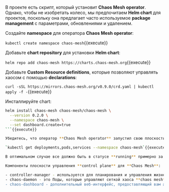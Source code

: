 В проекте есть скрипт, который установит **Chaos Mesh operator**. Однако, чтобы не изобретать колесо, мы предпочитаем **Helm chart** для проектов, поскольку она предлагает часто используемое **package management** с параметрами, обновлениями и удалением.

Создайте **namespace** для оператора **Chaos Mesh operator**:

`kubectl create namespace chaos-mesh`{{execute}}

Добавьте **chart repository** для установки **Helm chart**:

`helm repo add chaos-mesh https://charts.chaos-mesh.org`{{execute}}

Добавьте **Custom Resource definitions**, которые позволяют управлять хаосом с помощью **declarations**:

`curl -sSL https://mirrors.chaos-mesh.org/v0.9.0/crd.yaml | kubectl apply -f -`{{execute}}

Инсталлируйте chart:

```bash
helm install chaos-mesh chaos-mesh/chaos-mesh \
  --version 0.2.0 \
  --namespace chaos-mesh \
  --set dashboard.create=true
```{{execute}}

Убедитесь, что оператор **Chaos Mesh operator** запустил свою плоскость управления **control plane**:

`kubectl get deployments,pods,services --namespace chaos-mesh`{{execute}}

В оптимальном случае все должно быть в статусе **running** примерно за ~20 секунд.

Компоненты плоскости управления **control plane** для **Chaos Mesh**:

- controller-manager - используется для планирования и управления жизненным циклом **lifecycle** экспериментов с хаосом **chaos experiments**..
- chaos-daemon - это Поды, которые управляют сеткой хаоса **chaos mesh**. Pods работают на каждом узле кластера и завернуты в **DaemonSet**. Эти DaemonSets имеют привилегированные системные разрешения для доступа к сети каждого **Node's network**, **cgroups**, **chroot** и другим ресурсам, к которым осуществляется доступ на основе ваших экспериментов.
- chaos-dashboard - дополнительный веб-интерфейс, предоставляющий вам альтернативные средства для администрирования **chaos engine** и экспериментов. Он используется для удобства, и любое производственное использование движка должно осуществляться через ресурсы **YAML** для **Chaos Mesh CRDs**.


